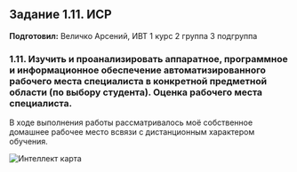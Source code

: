 Задание 1.11. ИСР
------------
**Подготовил:** Величко Арсений, ИВТ 1 курс 2 группа 3 подгруппа

### 1.11. Изучить и проанализировать аппаратное, программное и информационное обеспечение автоматизированного рабочего места специалиста в конкретной предметной области (по выбору студента). Оценка рабочего места специалиста.

В ходе выполнения работы рассматривалось моё собственное домашнее рабочее место всвязи с дистанционным характером обучения.

![Интеллект карта](https://i.imgur.com/2DJ3Eua.png)
